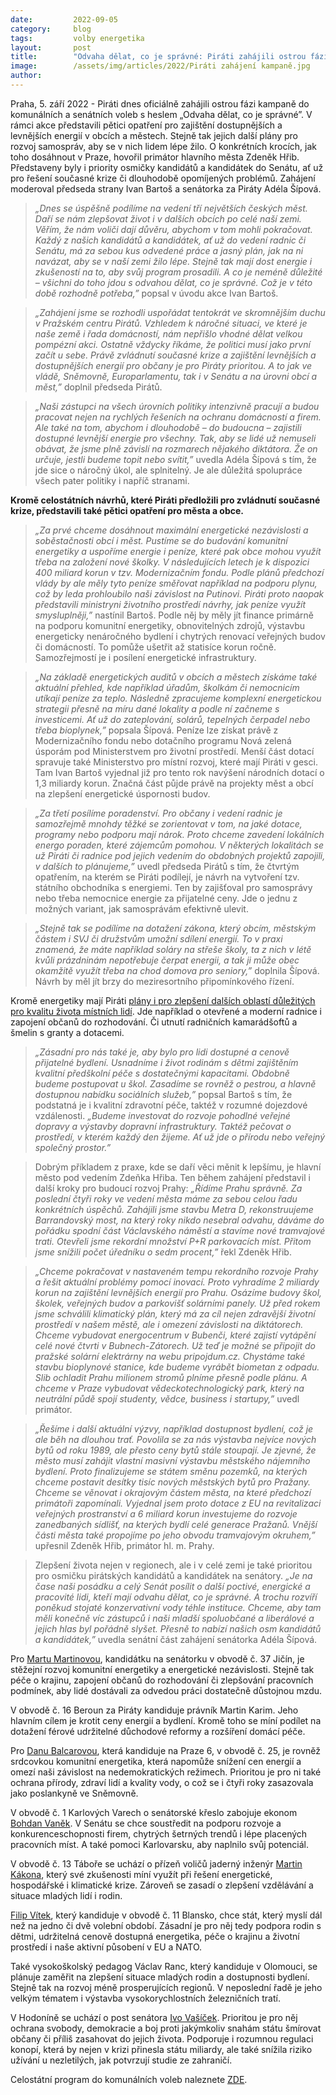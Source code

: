 ```yaml
---
date:         2022-09-05
category:     blog
tags:         volby energetika
layout:       post
title:        "Odvaha dělat, co je správné: Piráti zahájili ostrou fázi kampaně do podzimních voleb. Představili plán pro dostupné levnější energie v obcích i městech"
image:        /assets/img/articles/2022/Piráti zahájení kampaně.jpg
author:       
---
```



Praha, 5. září 2022 - Piráti dnes oficiálně zahájili ostrou fázi kampaně do komunálních a senátních voleb s heslem „Odvaha dělat, co je správné”. V rámci akce představili pětici opatření pro zajištění dostupnějších a levnějších energií v obcích a městech. Stejně tak jejich další plány pro rozvoj samospráv, aby se v nich lidem lépe žilo. O konkrétních krocích, jak toho dosáhnout v Praze, hovořil primátor hlavního města Zdeněk Hřib. Představeny byly i priority osmičky kandidátů a kandidátek do Senátu, ať už pro řešení současné krize či dlouhodobě opomíjených problémů. Zahájení moderoval předseda strany Ivan Bartoš a senátorka za Piráty Adéla Šípová.

> *„Dnes se úspěšně podílíme na vedení tří největších českých měst. Daří se nám zlepšovat život i v dalších obcích po celé naší zemi. Věřím, že nám voliči dají důvěru, abychom v tom mohli pokračovat. Každý z našich kandidátů a kandidátek, ať už do vedení radnic či Senátu, má za sebou kus odvedené práce a jasný plán, jak na ni navázat, aby se v naší zemi žilo lépe. Stejně tak mají dost energie i zkušeností na to, aby svůj program prosadili. A co je neméně důležité – všichni do toho jdou s odvahou dělat, co je správné. Což je v této době rozhodně potřeba,”* popsal v úvodu akce Ivan Bartoš. 

> *„Zahájení jsme se rozhodli uspořádat tentokrát ve skromnějším duchu v Pražském centru Pirátů. Vzhledem k náročné situaci, ve které je naše země i řada domácností, nám nepřišlo vhodné dělat velkou pompézní akci. Ostatně vždycky říkáme, že politici musí jako první začít u sebe. Právě zvládnutí současné krize a zajištění levnějších a dostupnějších energií pro občany je pro Piráty prioritou. A to jak ve vládě, Sněmovně, Europarlamentu, tak i v Senátu a na úrovni obcí a měst,”* doplnil předseda Pirátů. 

> *„Naši zástupci na všech úrovních politiky intenzivně pracují a budou pracovat nejen na rychlých řešeních na ochranu domácností a firem. Ale také na tom, abychom i dlouhodobě – do budoucna – zajistili dostupné levnější energie pro všechny. Tak, aby se lidé už nemuseli obávat, že jsme plně závislí na rozmarech nějakého diktátora. Že on určuje, jestli budeme topit nebo svítit,”* uvedla Adéla Šípová s tím, že jde sice o náročný úkol, ale splnitelný. Je ale důležitá spolupráce všech pater politiky i napříč stranami.

**Kromě celostátních návrhů, které Piráti předložili pro zvládnutí současné krize, představili také pětici opatření pro města a obce.** 

> *„Za prvé chceme dosáhnout maximální energetické nezávislosti a soběstačnosti obcí i měst. Pustíme se do budování komunitní energetiky a uspoříme energie i peníze, které pak obce mohou využít třeba na založení nové školky. V následujících letech je k dispozici 400 miliard korun v tzv. Modernizačním fondu. Podle plánů předchozí vlády by ale měly tyto peníze směřovat například na podporu plynu, což by leda prohloubilo naši závislost na Putinovi. Piráti proto naopak představili ministryni životního prostředí návrhy, jak peníze využít smysluplněji,”* nastínil Bartoš. Podle něj by měly jít finance primárně na podporu komunitní energetiky, obnovitelných zdrojů, výstavbu energeticky nenáročného bydlení i chytrých renovací veřejných budov či domácností. To pomůže ušetřit až statisíce korun ročně. Samozřejmostí je i posílení energetické infrastruktury.

> *„Na základě energetických auditů v obcích a městech získáme také aktuální přehled, kde například úřadům, školkám či nemocnicím utíkají peníze za teplo. Následně zpracujeme komplexní energetickou strategii přesně na míru dané lokality a podle ní začneme s investicemi. Ať už do zateplování, solárů, tepelných čerpadel nebo třeba bioplynek,”* popsala Šípová. Peníze lze získat právě z Modernizačního fondu nebo dotačního programu Nová zelená úsporám pod Ministerstvem pro životní prostředí. Menší část dotací spravuje také Ministerstvo pro místní rozvoj, které mají Piráti v gesci. Tam Ivan Bartoš vyjednal již pro tento rok navýšení národních dotací o 1,3 miliardy korun. Značná část půjde právě na projekty měst a obcí na zlepšení energetické úspornosti budov. 

> *„Za třetí posílíme poradenství. Pro občany i vedení radnic je samozřejmě mnohdy těžké se zorientovat v tom, na jaké dotace, programy nebo podporu mají nárok. Proto chceme zavedení lokálních energo poraden, které zájemcům pomohou. V některých lokalitách se už Piráti či radnice pod jejich vedením do obdobných projektů zapojili, v dalších to plánujeme,”* uvedl předseda Pirátů s tím, že čtvrtým opatřením, na kterém se Piráti podílejí, je návrh na vytvoření tzv. státního obchodníka s energiemi. Ten by zajišťoval pro samosprávy nebo třeba nemocnice energie za přijatelné ceny. Jde o jednu z možných variant, jak samosprávám efektivně ulevit.

> *„Stejně tak se podílíme na dotažení zákona, který obcím, městským částem i SVJ či družstvům umožní sdílení energií. To v praxi znamená, že máte například soláry na střeše školy, ta z nich v létě kvůli prázdninám nepotřebuje čerpat energii, a tak ji může obec okamžitě využít třeba na chod domova pro seniory,”* doplnila Šípová. Návrh by měl jít brzy do meziresortního připomínkového řízení. 

Kromě energetiky mají Piráti [plány i pro zlepšení dalších oblastí důležitých pro kvalitu života místních lidí](https://www.pirati.cz/program/komunal2022/). Jde například o otevřené a moderní radnice i zapojení občanů do rozhodování. Či utnutí radničních kamarádšoftů a šmelin s granty a dotacemi. 

> *„Zásadní pro nás také je, aby bylo pro lidi dostupné a cenově přijatelné bydlení. Usnadníme i život rodinám s dětmi zajištěním kvalitní předškolní péče s dostatečnými kapacitami. Obdobně budeme postupovat u škol. Zasadíme se rovněž o pestrou, a hlavně dostupnou nabídku sociálních služeb,”* popsal Bartoš s tím, že podstatná je i kvalitní zdravotní péče, taktéž v rozumné dojezdové vzdálenosti. *„Budeme investovat do rozvoje pohodlné veřejné dopravy a výstavby dopravní infrastruktury. Taktéž pečovat o prostředí, v kterém každý den žijeme. Ať už jde o přírodu nebo veřejný společný prostor.”*

> Dobrým příkladem z praxe, kde se daří věci měnit k lepšímu, je hlavní město pod vedením Zdeňka Hřiba. Ten během zahájení představil i další kroky pro budoucí rozvoj Prahy: *„Řídíme Prahu správně. Za poslední čtyři roky ve vedení města máme za sebou celou řadu konkrétních úspěchů. Zahájili jsme stavbu Metra D, rekonstruujeme Barrandovský most, na který roky nikdo nesebral odvahu, dáváme do pořádku spodní část Václavského náměstí a stavíme nové tramvajové trati. Otevřeli jsme rekordní množství P+R parkovacích míst. Přitom jsme snížili počet úředníku o sedm procent,”* řekl Zdeněk Hřib.

> *„Chceme pokračovat v nastaveném tempu rekordního rozvoje Prahy a řešit aktuální problémy pomocí inovací. Proto vyhradíme 2 miliardy korun na zajištění levnějších energií pro Prahu. Osázíme budovy škol, školek, veřejných budov a parkovišť solárními panely. Už před rokem jsme schválili klimatický plán, který má za cíl nejen zdravější životní prostředí v našem městě, ale i omezení závislosti na diktátorech. Chceme vybudovat energocentrum v Bubenči, které zajistí vytápění celé nové čtvrti v Bubnech-Zátorech. Už teď je možné se připojit do pražské solární elektrárny na webu pripojdum.cz. Chystáme také stavbu bioplynové stanice, kde budeme vyrábět biometan z odpadu. Slib ochladit Prahu milionem stromů plníme přesně podle plánu. A chceme v Praze vybudovat vědeckotechnologický park, který na neutrální půdě spojí studenty, vědce, business i startupy,”* uvedl primátor.

> *„Řešíme i další aktuální výzvy, například dostupnost bydlení, což je ale běh na dlouhou trať. Povolila se za nás výstavba nejvíce nových bytů od roku 1989, ale přesto ceny bytů stále stoupají. Je zjevné, že město musí zahájit vlastní masivní výstavbu městského nájemního bydlení. Proto finalizujeme se státem směnu pozemků, na kterých chceme postavit desítky tisíc nových městských bytů pro Pražany. Chceme se věnovat i okrajovým částem města, na které předchozí primátoři zapomínali. Vyjednal jsem proto dotace z EU na revitalizaci veřejných prostranství a 6 miliard korun investujeme do rozvoje zanedbaných sídlišť, na kterých bydlí celé generace Pražanů. Vnější části města také propojíme po jeho obvodu tramvajovým okruhem,”* upřesnil Zdeněk Hřib, primátor hl. m. Prahy.

> Zlepšení života nejen v regionech, ale i v celé zemi je také prioritou pro osmičku pirátských kandidátů a kandidátek na senátory. *„Je na čase naši posádku a celý Senát posílit o další poctivé, energické a pracovité lidi, kteří mají odvahu dělat, co je správné. A trochu rozvíří poněkud stojaté konzervativní vody téhle instituce. Chceme, aby tam měli konečně víc zástupců i naši mladší spoluobčané a liberálové a jejich hlas byl pořádně slyšet. Přesně to nabízí našich osm kandidátů a kandidátek,”* uvedla senátní část zahájení senátorka Adéla Šípová.

Pro [Martu Martinovou](https://martamartinova.cz/), kandidátku na senátorku v obvodě č. 37 Jičín, je stěžejní rozvoj komunitní energetiky a energetické nezávislosti. Stejně tak péče o krajinu, zapojení občanů do rozhodování či zlepšování pracovních podmínek, aby lidé dostávali za odvedou práci dostatečně důstojnou mzdu.

V obvodě č. 16 Beroun za Piráty kandiduje právník Martin Karim. Jeho hlavním cílem je krotit ceny energií a bydlení. Kromě toho se míní podílet na dotažení férové udržitelné důchodové reformy a rozšíření domácí péče. 

Pro [Danu Balcarovou](https://danabalcarova.cz/), která kandiduje na Praze 6, v obvodě č. 25, je rovněž srdcovkou komunitní energetika, která napomůže snížení cen energií a omezí naši závislost na nedemokratických režimech. Prioritou je pro ni také ochrana přírody, zdraví lidí a kvality vody, o což se i čtyři roky zasazovala jako poslankyně ve Sněmovně. 

V obvodě č. 1 Karlových Varech o senátorské křeslo zabojuje ekonom [Bohdan Vaněk](https://bohdan.vanek.pirati.cz/). V Senátu se chce soustředit na podporu rozvoje a konkurenceschopnosti firem, chytrých šetrných trendů i lépe placených pracovních míst. A také pomoci Karlovarsku, aby naplnilo svůj potenciál. 

V obvodě č. 13 Táboře se uchází o přízeň voličů jaderný inženýr [Martin Kákona](https://martinkakona.cz/), který své zkušenosti míní využít při řešení energetické, hospodářské i klimatické krize. Zároveň se zasadí o zlepšení vzdělávání a situace mladých lidí i rodin.
 
[Filip Vítek](https://filipvitek.cz/), který kandiduje v obvodě č. 11 Blansko, chce stát, který myslí dál než na jedno či dvě volební období. Zásadní je pro něj tedy podpora rodin s dětmi, udržitelná cenově dostupná energetika, péče o krajinu a životní prostředí i naše aktivní působení v EU a NATO.

Také vysokoškolský pedagog Václav Ranc, který kandiduje v Olomouci, se plánuje zaměřit na zlepšení situace mladých rodin a dostupnosti bydlení. Stejně tak na rozvoj méně prosperujících regionů. V neposlední řadě je jeho velkým tématem i výstavba vysokorychlostních železničních tratí.

V Hodoníně se uchází o post senátora [Ivo Vašíček](https://ivovasicek.cz/). Prioritou je pro něj ochrana svobody, demokracie a boj proti jakýmkoliv snahám státu šmírovat občany či příliš zasahovat do jejich života. Podporuje i rozumnou regulaci konopí, která by nejen v krizi přinesla státu miliardy, ale také snížila riziko užívání u nezletilých, jak potvrzují studie ze zahraničí. 

Celostátní program do komunálních voleb naleznete [ZDE](https://www.pirati.cz/program/komunal2022/).
